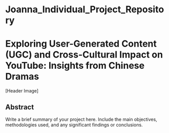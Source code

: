 # Joanna_Individual_Project_Repository
# Exploring User-Generated Content (UGC) and Cross-Cultural Impact on YouTube: Insights from Chinese Dramas

[Header Image]

## Abstract

Write a brief summary of your project here. Include the main objectives, methodologies used, and any significant findings or conclusions.
